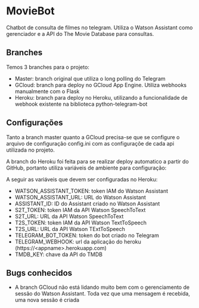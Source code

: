 # MovieBot

Chatbot de consulta de filmes no telegram. Utiliza o Watson Assistant como gerenciador e a API do The Movie Database para consultas.

## Branches

Temos 3 branches para o projeto:

* Master: branch original que utiliza o long polling do Telegram
* GCloud: branch para deploy no GCloud App Engine. Utiliza webhooks manualmente com o Flask
* Heroku: branch para deploy no Heroku, utilizando a funcionalidade de webhook existente na biblioteca python-telegram-bot

## Configurações

Tanto a branch master quanto a GCloud precisa-se que se configure o arquivo de configuração config.ini com as configuraçõe de cada
api utilizada no projeto.

A branch do Heroku foi feita para se realizar deploy automatico a partir do GitHub, portanto utiliza variáveis de ambiente para configuração:

A seguir as variáveis que devem ser configuradas no Heroku:

* WATSON_ASSISTANT_TOKEN: token IAM do Watson Assistant
* WATSON_ASSISTANT_URL: URL do Watson Assistant
* ASSISTANT_ID: ID do Assistant criado no Watson Assistant
* S2T_TOKEN: token IAM da API Watson SpeechToText
* S2T_URL: URL da API Watson SpeechToText
* T2S_TOKEN: token IAM da API Watson TextToSpeech
* T2S_URL: URL da API Watson TExtToSpeech
* TELEGRAM_BOT_TOKEN: token do bot criado no Telegram
* TELEGRAM_WEBHOOK: url da aplicação do heroku (https://\<appname\>.herokuapp.com)
* TMDB_KEY: chave da API do TMDB

## Bugs conhecidos

* A branch GCloud não está lidando muito bem com o gerenciamento de sessão do Watson Assistant.
Toda vez que uma mensagem é recebida, uma nova sessão é criada